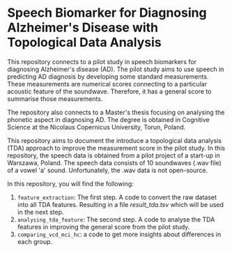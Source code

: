 # Speech Biomarker for Diagnosing Alzheimer's Disease with Topological Data Analysis 
This repository connects to a pilot study in speech biomarkers for diagnosing Alzheimer's disease (AD).
The pilot study aims to use speech in predicting AD diagnosis by developing some standard measurements. 
These measurements are numerical scores connecting to a particular acoustic feature of the soundwave.
Therefore, it has a general score to summarise those measurements.

The repository also connects to a Master's thesis focusing on analysing the phonetic aspect in diagnosing AD. 
The degree is obtained in Cognitive Science at the Nicolaus Copernicus University, Torun, Poland. 

This repository aims to document the introduce a topological data analysis (TDA) approach to improve the measurement score in the pilot study.
In this repository, the speech data is obtained from a pilot project of a start-up in Warszawa, Poland.
The speech data consists of 10 soundwaves (.wav file) of a vowel 'a' sound. Unfortunately, the .wav data is not open-source.

In this repository, you will find the following:
1) ```feature_extraction```: The first step. A code to convert the raw dataset into all TDA features. Resulting in a file *result_tda.tsv* which will be used in the next step.
2) ```analysing_tda_feature```: The second step. A code to analyse the TDA features in improving the general score from the pilot study.
3) ```comparing_vcd_mci_hc```: a code to get more insights about differences in each group.
